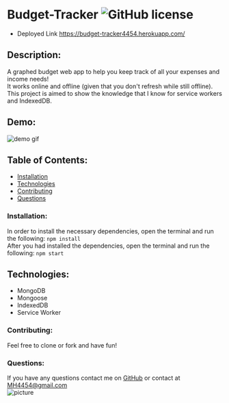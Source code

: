 # Budget-Tracker ![GitHub license](https://img.shields.io/github/license/Naereen/StrapDown.js.svg)

* Deployed Link https://budget-tracker4454.herokuapp.com/

## Description:
A graphed budget web app to help you keep track of all your expenses and income needs! <br>
It works online and offline (given that you don't refresh while still offline). <br>
This project is aimed to show the knowledge that I know for service workers and IndexedDB.

## Demo:
![demo gif](/images/Budget-Demo.gif)
## Table of Contents:
* [Installation](#installation)
* [Technologies](#technologies)
* [Contributing](#contributing)
* [Questions](#questions)

### Installation:
In order to install the necessary dependencies, open the terminal and run the following:
```npm install```
<br>
After you had installed the dependencies, open the terminal and run the following:
```npm start```

## Technologies:
* MongoDB
* Mongoose
* IndexedDB
* Service Worker

### Contributing:
Feel free to clone or fork and have fun! 

### Questions:
If you have any questions contact me on [GitHub](https://github.com/MH4454) or contact at MH4454@gmail.com<br>
![picture](https://github.com/MH4454.png?size=80)
